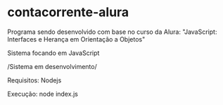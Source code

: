 # contacorrente-alura
Programa sendo desenvolvido com base no curso da Alura: "JavaScript: Interfaces e Herança em Orientação a Objetos"

Sistema focando em JavaScript

/Sistema em desenvolvimento/

Requisitos: Nodejs

Execução: node index.js

